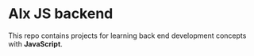 # Alx JS backend
This repo contains projects for learning back end development concepts with **JavaScript**.